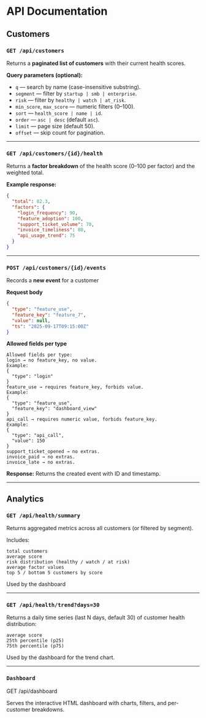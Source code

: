 # API Documentation

## Customers

### `GET /api/customers`
Returns a **paginated list of customers** with their current health scores.  

**Query parameters (optional):**
- `q` — search by name (case-insensitive substring).
- `segment` — filter by `startup | smb | enterprise`.
- `risk` — filter by `healthy | watch | at_risk`.
- `min_score`, `max_score` — numeric filters (0–100).
- `sort` — `health_score | name | id`.
- `order` — `asc | desc` (default `asc`).
- `limit` — page size (default 50).
- `offset` — skip count for pagination.

---

### `GET /api/customers/{id}/health`
Returns a **factor breakdown** of the health score (0–100 per factor) and the weighted total.  

**Example response:**
```json
{
  "total": 82.3,
  "factors": {
    "login_frequency": 90,
    "feature_adoption": 100,
    "support_ticket_volume": 70,
    "invoice_timeliness": 80,
    "api_usage_trend": 75
  }
}
```
---

### `POST /api/customers/{id}/events`
Records a **new event** for a customer 

**Request body** 
```json
{
  "type": "feature_use",
  "feature_key": "feature_7",
  "value": null,
  "ts": "2025-09-17T09:15:00Z"
}
```

**Allowed fields per type**
```
Allowed fields per type:
login → no feature_key, no value.
Example:
{
  "type": "login"
}
feature_use → requires feature_key, forbids value.
Example:
{
  "type": "feature_use", 
  "feature_key": "dashboard_view"
}
api_call → requires numeric value, forbids feature_key.
Example:
{
  "type": "api_call",
  "value": 150
}
support_ticket_opened → no extras.
invoice_paid → no extras.
invoice_late → no extras.

```
**Response:** Returns the created event with ID and timestamp. 

---

## Analytics

### `GET /api/health/summary`
Returns aggregated metrics across all customers (or filtered by segment).

Includes:
```
total customers
average score
risk distribution (healthy / watch / at risk)
average factor values
top 5 / bottom 5 customers by score
```
Used by the dashboard

---
### `GET /api/health/trend?days=30`

Returns a daily time series (last N days, default 30) of customer health distribution:

```
average score
25th percentile (p25)
75th percentile (p75)
```
Used by the dashboard for the trend chart.

---
### `Dashboard`
GET /api/dashboard

Serves the interactive HTML dashboard with charts, filters, and per-customer breakdowns.
